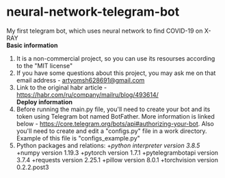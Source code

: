 # neural-network-telegram-bot
My first telegram bot, which uses neural network to find COVID-19 on X-RAY<br/>
                                                 **Basic information**
1. It is a non-commercial project, so you can use its resourses according to the "MIT license"
2. If you have some questions about this project, you may ask me on that email address - artyomsh628691@gmail.com
3. Link to the original habr article - https://habr.com/ru/company/mailru/blog/493614/<br/>
                                                 **Deploy information**
1. Before running the main.py file, you'll need to create your bot and its token using Telegram bot named BotFather. More information is linked below - https://core.telegram.org/bots/api#authorizing-your-bot. Also you'll need to create and edit a "configs.py" file in a work directory. Example of this file is "configs_example.py"
2. Python packages and relations: 
+*python interpreter version 3.8.5*
+numpy version 1.19.3
+pytorch version 1.7.1
+pytelegrambotapi version 3.7.4
+requests version 2.25.1
+pillow version 8.0.1
+torchvision version 0.2.2.post3
